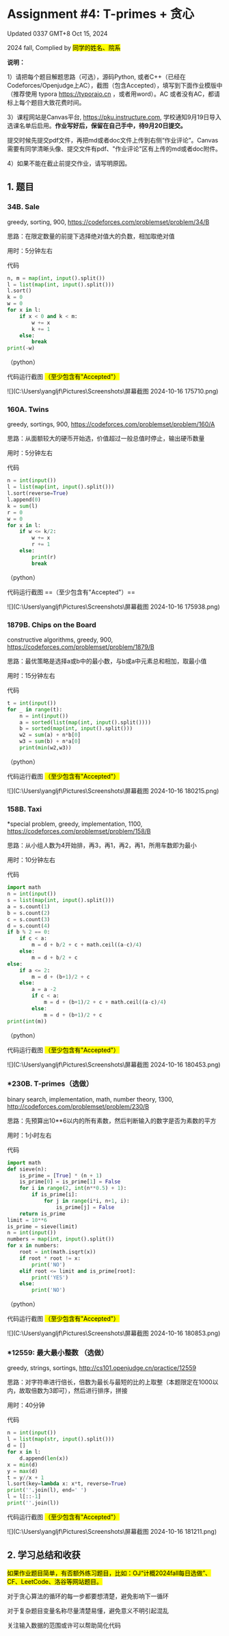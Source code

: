 # Assignment #4: T-primes + 贪心

Updated 0337 GMT+8 Oct 15, 2024

2024 fall, Complied by <mark>同学的姓名、院系</mark>



**说明：**

1）请把每个题目解题思路（可选），源码Python, 或者C++（已经在Codeforces/Openjudge上AC），截图（包含Accepted），填写到下面作业模版中（推荐使用 typora https://typoraio.cn ，或者用word）。AC 或者没有AC，都请标上每个题目大致花费时间。

3）课程网站是Canvas平台, https://pku.instructure.com, 学校通知9月19日导入选课名单后启用。**作业写好后，保留在自己手中，待9月20日提交。**

提交时候先提交pdf文件，再把md或者doc文件上传到右侧“作业评论”。Canvas需要有同学清晰头像、提交文件有pdf、"作业评论"区有上传的md或者doc附件。

4）如果不能在截止前提交作业，请写明原因。



## 1. 题目

### 34B. Sale

greedy, sorting, 900, https://codeforces.com/problemset/problem/34/B



思路：在限定数量的前提下选择绝对值大的负数，相加取绝对值

用时：5分钟左右

代码

```python
n, m = map(int, input().split())
l = list(map(int, input().split()))
l.sort()
k = 0
w = 0
for x in l:
    if x < 0 and k < m:
        w += x
        k += 1
    else:
        break
print(-w)
```

（python）

代码运行截图 <mark>（至少包含有"Accepted"）</mark>

![](C:\Users\yangljf\Pictures\Screenshots\屏幕截图 2024-10-16 175710.png)



### 160A. Twins

greedy, sortings, 900, https://codeforces.com/problemset/problem/160/A

思路：从面额较大的硬币开始选，价值超过一般总值时停止，输出硬币数量

用时：5分钟左右

代码

```python
n = int(input())
l = list(map(int, input().split()))
l.sort(reverse=True)
l.append(0)
k = sum(l)
r = 0
w = 0
for x in l:
    if w <= k/2:
        w += x
        r += 1
    else:
        print(r)
        break

```

（python）

代码运行截图 ==（至少包含有"Accepted"）==

![](C:\Users\yangljf\Pictures\Screenshots\屏幕截图 2024-10-16 175938.png)



### 1879B. Chips on the Board

constructive algorithms, greedy, 900, https://codeforces.com/problemset/problem/1879/B

思路：最优策略是选择a或b中的最小数，与b或a中元素总和相加，取最小值

用时：15分钟左右

代码

```python
t = int(input())
for _ in range(t):
    n = int(input())
    a = sorted(list(map(int, input().split())))
    b = sorted(map(int, input().split()))
    w2 = sum(a) + n*b[0]
    w3 = sum(b) + n*a[0]
    print(min(w2,w3))

```

（python）

代码运行截图 <mark>（至少包含有"Accepted"）</mark>

![](C:\Users\yangljf\Pictures\Screenshots\屏幕截图 2024-10-16 180215.png)



### 158B. Taxi

*special problem, greedy, implementation, 1100, https://codeforces.com/problemset/problem/158/B

思路：从小组人数为4开始排，再3，再1，再2，再1，所用车数即为最小

用时：10分钟左右

代码

```python
import math
n = int(input())
s = list(map(int, input().split()))
a = s.count(1)
b = s.count(2)
c = s.count(3)
d = s.count(4)
if b % 2 == 0:
    if c < a:
        m = d + b/2 + c + math.ceil((a-c)/4)
    else:
        m = d + b/2 + c
else:
    if a <= 2:
        m = d + (b+1)/2 + c
    else:
        a = a -2
        if c < a:
            m = d + (b+1)/2 + c + math.ceil((a-c)/4)
        else:
            m = d + (b+1)/2 + c
print(int(m))

```

（python）

代码运行截图 <mark>（至少包含有"Accepted"）</mark>

![](C:\Users\yangljf\Pictures\Screenshots\屏幕截图 2024-10-16 180453.png)



### *230B. T-primes（选做）

binary search, implementation, math, number theory, 1300, http://codeforces.com/problemset/problem/230/B

思路：先预算出10**6以内的所有素数，然后判断输入的数字是否为素数的平方

用时：1小时左右

代码

```python
import math
def sieve(n):
    is_prime = [True] * (n + 1)
    is_prime[0] = is_prime[1] = False
    for i in range(2, int(n**0.5) + 1):
        if is_prime[i]:
            for j in range(i*i, n+1, i):
                is_prime[j] = False
    return is_prime
limit = 10**6
is_prime = sieve(limit)
n = int(input())
numbers = map(int, input().split())
for x in numbers:
    root = int(math.isqrt(x))
    if root * root != x:
        print('NO')
    elif root <= limit and is_prime[root]:
        print('YES')
    else:
        print('NO')
```

（python）

代码运行截图 <mark>（至少包含有"Accepted"）</mark>

![](C:\Users\yangljf\Pictures\Screenshots\屏幕截图 2024-10-16 180853.png)



### *12559: 最大最小整数 （选做）

greedy, strings, sortings, http://cs101.openjudge.cn/practice/12559

思路：对字符串进行倍长，倍数为最长与最短的比的上取整（本题限定在1000以内，故取倍数为3即可），然后进行排序，拼接

用时：40分钟

代码

```python
n = int(input())
l = list(map(str, input().split()))
d = []
for x in l:
    d.append(len(x))
x = min(d)
y = max(d)
t = y//x + 1
l.sort(key=lambda x: x*t, reverse=True)
print(''.join(l), end=' ')
l = l[::-1]
print(''.join(l))
```



代码运行截图 <mark>（至少包含有"Accepted"）</mark>

![](C:\Users\yangljf\Pictures\Screenshots\屏幕截图 2024-10-16 181211.png)



## 2. 学习总结和收获

<mark>如果作业题目简单，有否额外练习题目，比如：OJ“计概2024fall每日选做”、CF、LeetCode、洛谷等网站题目。</mark>

对于贪心算法的循环的每一步都要想清楚，避免影响下一循环

对于复杂题目变量名称尽量清楚易懂，避免意义不明引起混乱

关注输入数据的范围或许可以帮助简化代码



